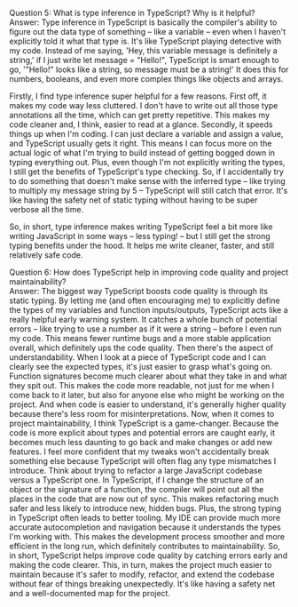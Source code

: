 Question 5: What is type inference in TypeScript? Why is it helpful? <br />
Answer: Type inference in TypeScript is basically the compiler's ability to figure out the data type of something – like a variable – even when I haven't explicitly told it what that type is. It's like TypeScript playing detective with my code. Instead of me saying, 'Hey, this variable message is definitely a string,' if I just write let message = "Hello!", TypeScript is smart enough to go, '"Hello!" looks like a string, so message must be a string!' It does this for numbers, booleans, and even more complex things like objects and arrays.

Firstly, I find type inference super helpful for a few reasons. First off, it makes my code way less cluttered. I don't have to write out all those type annotations all the time, which can get pretty repetitive. This makes my code cleaner and, I think, easier to read at a glance.
Secondly, it speeds things up when I'm coding. I can just declare a variable and assign a value, and TypeScript usually gets it right. This means I can focus more on the actual logic of what I'm trying to build instead of getting bogged down in typing everything out.
Plus, even though I'm not explicitly writing the types, I still get the benefits of TypeScript's type checking. So, if I accidentally try to do something that doesn't make sense with the inferred type – like trying to multiply my message string by 5 – TypeScript will still catch that error. It's like having the safety net of static typing without having to be super verbose all the time.

So, in short, type inference makes writing TypeScript feel a bit more like writing JavaScript in some ways – less typing! – but I still get the strong typing benefits under the hood. It helps me write cleaner, faster, and still relatively safe code.

Question 6: How does TypeScript help in improving code quality and project maintainability?<br />
Answer: The biggest way TypeScript boosts code quality is through its static typing. By letting me (and often encouraging me) to explicitly define the types of my variables and function inputs/outputs, TypeScript acts like a really helpful early warning system. It catches a whole bunch of potential errors – like trying to use a number as if it were a string – before I even run my code. This means fewer runtime bugs and a more stable application overall, which definitely ups the code quality.
Then there's the aspect of understandability. When I look at a piece of TypeScript code and I can clearly see the expected types, it's just easier to grasp what's going on. Function signatures become much clearer about what they take in and what they spit out. This makes the code more readable, not just for me when I come back to it later, but also for anyone else who might be working on the project. And when code is easier to understand, it's generally higher quality because there's less room for misinterpretations.
Now, when it comes to project maintainability, I think TypeScript is a game-changer. Because the code is more explicit about types and potential errors are caught early, it becomes much less daunting to go back and make changes or add new features. I feel more confident that my tweaks won't accidentally break something else because TypeScript will often flag any type mismatches I introduce.
Think about trying to refactor a large JavaScript codebase versus a TypeScript one. In TypeScript, if I change the structure of an object or the signature of a function, the compiler will point out all the places in the code that are now out of sync. This makes refactoring much safer and less likely to introduce new, hidden bugs.
Plus, the strong typing in TypeScript often leads to better tooling. My IDE can provide much more accurate autocompletion and navigation because it understands the types I'm working with. This makes the development process smoother and more efficient in the long run, which definitely contributes to maintainability.
So, in short, TypeScript helps improve code quality by catching errors early and making the code clearer. This, in turn, makes the project much easier to maintain because it's safer to modify, refactor, and extend the codebase without fear of things breaking unexpectedly. It's like having a safety net and a well-documented map for the project.

